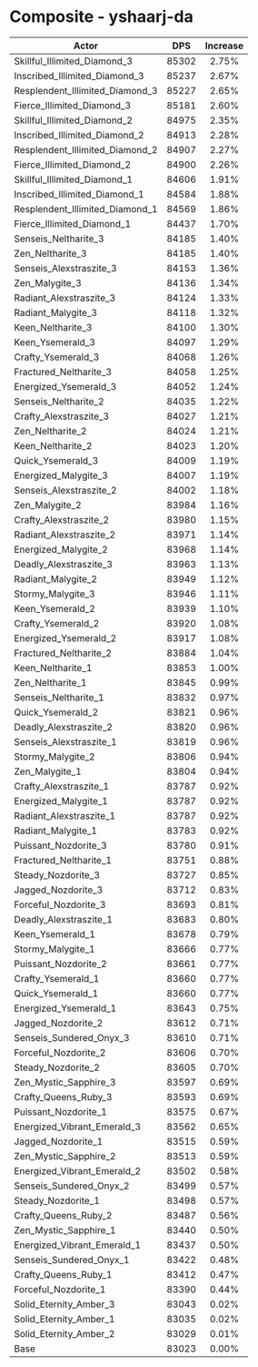 # Composite - yshaarj-da
| Actor | DPS | Increase |
|---|:---:|:---:|
|Skillful_Illimited_Diamond_3|85302|2.75%|
|Inscribed_Illimited_Diamond_3|85237|2.67%|
|Resplendent_Illimited_Diamond_3|85227|2.65%|
|Fierce_Illimited_Diamond_3|85181|2.60%|
|Skillful_Illimited_Diamond_2|84975|2.35%|
|Inscribed_Illimited_Diamond_2|84913|2.28%|
|Resplendent_Illimited_Diamond_2|84907|2.27%|
|Fierce_Illimited_Diamond_2|84900|2.26%|
|Skillful_Illimited_Diamond_1|84606|1.91%|
|Inscribed_Illimited_Diamond_1|84584|1.88%|
|Resplendent_Illimited_Diamond_1|84569|1.86%|
|Fierce_Illimited_Diamond_1|84437|1.70%|
|Senseis_Neltharite_3|84185|1.40%|
|Zen_Neltharite_3|84185|1.40%|
|Senseis_Alexstraszite_3|84153|1.36%|
|Zen_Malygite_3|84136|1.34%|
|Radiant_Alexstraszite_3|84124|1.33%|
|Radiant_Malygite_3|84118|1.32%|
|Keen_Neltharite_3|84100|1.30%|
|Keen_Ysemerald_3|84097|1.29%|
|Crafty_Ysemerald_3|84068|1.26%|
|Fractured_Neltharite_3|84058|1.25%|
|Energized_Ysemerald_3|84052|1.24%|
|Senseis_Neltharite_2|84035|1.22%|
|Crafty_Alexstraszite_3|84027|1.21%|
|Zen_Neltharite_2|84024|1.21%|
|Keen_Neltharite_2|84023|1.20%|
|Quick_Ysemerald_3|84009|1.19%|
|Energized_Malygite_3|84007|1.19%|
|Senseis_Alexstraszite_2|84002|1.18%|
|Zen_Malygite_2|83984|1.16%|
|Crafty_Alexstraszite_2|83980|1.15%|
|Radiant_Alexstraszite_2|83971|1.14%|
|Energized_Malygite_2|83968|1.14%|
|Deadly_Alexstraszite_3|83963|1.13%|
|Radiant_Malygite_2|83949|1.12%|
|Stormy_Malygite_3|83946|1.11%|
|Keen_Ysemerald_2|83939|1.10%|
|Crafty_Ysemerald_2|83920|1.08%|
|Energized_Ysemerald_2|83917|1.08%|
|Fractured_Neltharite_2|83884|1.04%|
|Keen_Neltharite_1|83853|1.00%|
|Zen_Neltharite_1|83845|0.99%|
|Senseis_Neltharite_1|83832|0.97%|
|Quick_Ysemerald_2|83821|0.96%|
|Deadly_Alexstraszite_2|83820|0.96%|
|Senseis_Alexstraszite_1|83819|0.96%|
|Stormy_Malygite_2|83806|0.94%|
|Zen_Malygite_1|83804|0.94%|
|Crafty_Alexstraszite_1|83787|0.92%|
|Energized_Malygite_1|83787|0.92%|
|Radiant_Alexstraszite_1|83787|0.92%|
|Radiant_Malygite_1|83783|0.92%|
|Puissant_Nozdorite_3|83780|0.91%|
|Fractured_Neltharite_1|83751|0.88%|
|Steady_Nozdorite_3|83727|0.85%|
|Jagged_Nozdorite_3|83712|0.83%|
|Forceful_Nozdorite_3|83693|0.81%|
|Deadly_Alexstraszite_1|83683|0.80%|
|Keen_Ysemerald_1|83678|0.79%|
|Stormy_Malygite_1|83666|0.77%|
|Puissant_Nozdorite_2|83661|0.77%|
|Crafty_Ysemerald_1|83660|0.77%|
|Quick_Ysemerald_1|83660|0.77%|
|Energized_Ysemerald_1|83643|0.75%|
|Jagged_Nozdorite_2|83612|0.71%|
|Senseis_Sundered_Onyx_3|83610|0.71%|
|Forceful_Nozdorite_2|83606|0.70%|
|Steady_Nozdorite_2|83605|0.70%|
|Zen_Mystic_Sapphire_3|83597|0.69%|
|Crafty_Queens_Ruby_3|83593|0.69%|
|Puissant_Nozdorite_1|83575|0.67%|
|Energized_Vibrant_Emerald_3|83562|0.65%|
|Jagged_Nozdorite_1|83515|0.59%|
|Zen_Mystic_Sapphire_2|83513|0.59%|
|Energized_Vibrant_Emerald_2|83502|0.58%|
|Senseis_Sundered_Onyx_2|83499|0.57%|
|Steady_Nozdorite_1|83498|0.57%|
|Crafty_Queens_Ruby_2|83487|0.56%|
|Zen_Mystic_Sapphire_1|83440|0.50%|
|Energized_Vibrant_Emerald_1|83437|0.50%|
|Senseis_Sundered_Onyx_1|83422|0.48%|
|Crafty_Queens_Ruby_1|83412|0.47%|
|Forceful_Nozdorite_1|83390|0.44%|
|Solid_Eternity_Amber_3|83043|0.02%|
|Solid_Eternity_Amber_1|83035|0.02%|
|Solid_Eternity_Amber_2|83029|0.01%|
|Base|83023|0.00%|
